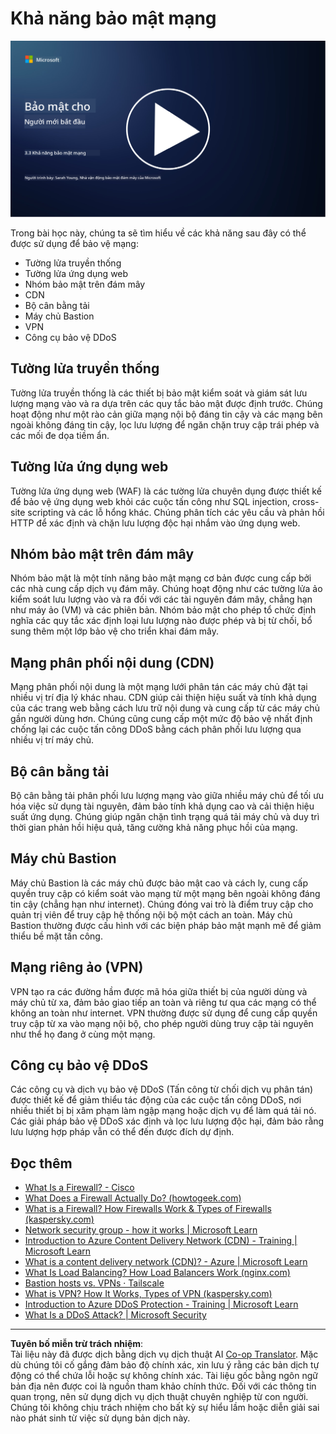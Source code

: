 <!--
CO_OP_TRANSLATOR_METADATA:
{
  "original_hash": "c3aba077bb98eebc925dd58d870229ab",
  "translation_date": "2025-09-03T23:34:37+00:00",
  "source_file": "3.3 Network security capabilities.md",
  "language_code": "vi"
}
-->
# Khả năng bảo mật mạng

[![Xem video](../../translated_images/3-3_placeholder.1a1265ccd17434df15e62f7e405fd8fc6a956414505c1266772f33d926e17f22.vi.png)](https://learn-video.azurefd.net/vod/player?id=b2a4a548-d129-4add-ba68-eca416ec65bc)

Trong bài học này, chúng ta sẽ tìm hiểu về các khả năng sau đây có thể được sử dụng để bảo vệ mạng:

 - Tường lửa truyền thống
 - Tường lửa ứng dụng web
 - Nhóm bảo mật trên đám mây
 - CDN
 - Bộ cân bằng tải
 - Máy chủ Bastion
 - VPN
 - Công cụ bảo vệ DDoS

## Tường lửa truyền thống

Tường lửa truyền thống là các thiết bị bảo mật kiểm soát và giám sát lưu lượng mạng vào và ra dựa trên các quy tắc bảo mật được định trước. Chúng hoạt động như một rào cản giữa mạng nội bộ đáng tin cậy và các mạng bên ngoài không đáng tin cậy, lọc lưu lượng để ngăn chặn truy cập trái phép và các mối đe dọa tiềm ẩn.

## Tường lửa ứng dụng web

Tường lửa ứng dụng web (WAF) là các tường lửa chuyên dụng được thiết kế để bảo vệ ứng dụng web khỏi các cuộc tấn công như SQL injection, cross-site scripting và các lỗ hổng khác. Chúng phân tích các yêu cầu và phản hồi HTTP để xác định và chặn lưu lượng độc hại nhắm vào ứng dụng web.

## Nhóm bảo mật trên đám mây

Nhóm bảo mật là một tính năng bảo mật mạng cơ bản được cung cấp bởi các nhà cung cấp dịch vụ đám mây. Chúng hoạt động như các tường lửa ảo kiểm soát lưu lượng vào và ra đối với các tài nguyên đám mây, chẳng hạn như máy ảo (VM) và các phiên bản. Nhóm bảo mật cho phép tổ chức định nghĩa các quy tắc xác định loại lưu lượng nào được phép và bị từ chối, bổ sung thêm một lớp bảo vệ cho triển khai đám mây.

## Mạng phân phối nội dung (CDN)

Mạng phân phối nội dung là một mạng lưới phân tán các máy chủ đặt tại nhiều vị trí địa lý khác nhau. CDN giúp cải thiện hiệu suất và tính khả dụng của các trang web bằng cách lưu trữ nội dung và cung cấp từ các máy chủ gần người dùng hơn. Chúng cũng cung cấp một mức độ bảo vệ nhất định chống lại các cuộc tấn công DDoS bằng cách phân phối lưu lượng qua nhiều vị trí máy chủ.

## Bộ cân bằng tải

Bộ cân bằng tải phân phối lưu lượng mạng vào giữa nhiều máy chủ để tối ưu hóa việc sử dụng tài nguyên, đảm bảo tính khả dụng cao và cải thiện hiệu suất ứng dụng. Chúng giúp ngăn chặn tình trạng quá tải máy chủ và duy trì thời gian phản hồi hiệu quả, tăng cường khả năng phục hồi của mạng.

## Máy chủ Bastion

Máy chủ Bastion là các máy chủ được bảo mật cao và cách ly, cung cấp quyền truy cập có kiểm soát vào mạng từ một mạng bên ngoài không đáng tin cậy (chẳng hạn như internet). Chúng đóng vai trò là điểm truy cập cho quản trị viên để truy cập hệ thống nội bộ một cách an toàn. Máy chủ Bastion thường được cấu hình với các biện pháp bảo mật mạnh mẽ để giảm thiểu bề mặt tấn công.

## Mạng riêng ảo (VPN)

VPN tạo ra các đường hầm được mã hóa giữa thiết bị của người dùng và máy chủ từ xa, đảm bảo giao tiếp an toàn và riêng tư qua các mạng có thể không an toàn như internet. VPN thường được sử dụng để cung cấp quyền truy cập từ xa vào mạng nội bộ, cho phép người dùng truy cập tài nguyên như thể họ đang ở cùng một mạng.

## Công cụ bảo vệ DDoS

Các công cụ và dịch vụ bảo vệ DDoS (Tấn công từ chối dịch vụ phân tán) được thiết kế để giảm thiểu tác động của các cuộc tấn công DDoS, nơi nhiều thiết bị bị xâm phạm làm ngập mạng hoặc dịch vụ để làm quá tải nó. Các giải pháp bảo vệ DDoS xác định và lọc lưu lượng độc hại, đảm bảo rằng lưu lượng hợp pháp vẫn có thể đến được đích dự định.

## Đọc thêm

- [What Is a Firewall? - Cisco](https://www.cisco.com/c/en/us/products/security/firewalls/what-is-a-firewall.html#~types-of-firewalls)
- [What Does a Firewall Actually Do? (howtogeek.com)](https://www.howtogeek.com/144269/htg-explains-what-firewalls-actually-do/)
- [What is a Firewall? How Firewalls Work & Types of Firewalls (kaspersky.com)](https://www.kaspersky.com/resource-center/definitions/firewall)
- [Network security group - how it works | Microsoft Learn](https://learn.microsoft.com/azure/virtual-network/network-security-group-how-it-works)
- [Introduction to Azure Content Delivery Network (CDN) - Training | Microsoft Learn](https://learn.microsoft.com/training/modules/intro-to-azure-content-delivery-network/?WT.mc_id=academic-96948-sayoung)
- [What is a content delivery network (CDN)? - Azure | Microsoft Learn](https://learn.microsoft.com/azure/cdn/cdn-overview?WT.mc_id=academic-96948-sayoung)
- [What Is Load Balancing? How Load Balancers Work (nginx.com)](https://www.nginx.com/resources/glossary/load-balancing/)
- [Bastion hosts vs. VPNs · Tailscale](https://tailscale.com/learn/bastion-hosts-vs-vpns/)
- [What is VPN? How It Works, Types of VPN (kaspersky.com)](https://www.kaspersky.com/resource-center/definitions/what-is-a-vpn)
- [Introduction to Azure DDoS Protection - Training | Microsoft Learn](https://learn.microsoft.com/training/modules/introduction-azure-ddos-protection/?WT.mc_id=academic-96948-sayoung)
- [What Is a DDoS Attack? | Microsoft Security](https://www.microsoft.com/security/business/security-101/what-is-a-ddos-attack?WT.mc_id=academic-96948-sayoung)

---

**Tuyên bố miễn trừ trách nhiệm**:  
Tài liệu này đã được dịch bằng dịch vụ dịch thuật AI [Co-op Translator](https://github.com/Azure/co-op-translator). Mặc dù chúng tôi cố gắng đảm bảo độ chính xác, xin lưu ý rằng các bản dịch tự động có thể chứa lỗi hoặc sự không chính xác. Tài liệu gốc bằng ngôn ngữ bản địa nên được coi là nguồn tham khảo chính thức. Đối với các thông tin quan trọng, nên sử dụng dịch vụ dịch thuật chuyên nghiệp từ con người. Chúng tôi không chịu trách nhiệm cho bất kỳ sự hiểu lầm hoặc diễn giải sai nào phát sinh từ việc sử dụng bản dịch này.